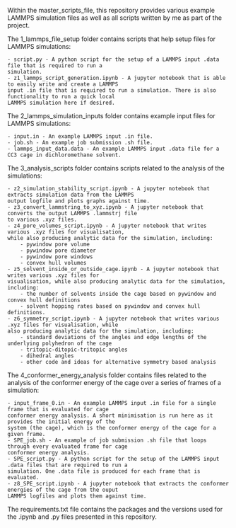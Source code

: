Within the master_scripts_file, this repository provides various example LAMMPS simulation files as well as all scripts written by me as part of the project.


The 1_lammps_file_setup folder contains scripts that help setup files for LAMMPS simulations:

    - script.py - A python script for the setup of a LAMMPS input .data file that is required to run a 
    simulation.
    - z1_lammps_script_generation.ipynb - A jupyter notebook that is able to easily write and create a LAMMPS
    input .in file that is required to run a simulation. There is also functionality to run a quick local 
    LAMMPS simulation here if desired.


The 2_lammps_simulation_inputs folder contains example input files for LAMMPS simulations:

    - input.in - An example LAMMPS input .in file.
    - job.sh - An example job submission .sh file.
    - lammps_input_data.data - An example LAMMPS input .data file for a CC3 cage in dichloromethane solvent.


The 3_analysis_scripts folder contains scripts related to the analysis of the simulations:

    - z2_simulation_stability_script.ipynb - A jupyter notebook that extracts simulation data from the LAMMPS
    output logfile and plots graphs against time.
    - z3_convert_lammstring_to_xyz.ipynb - A jupyter notebook that converts the output LAMMPS .lammstrj file
    to various .xyz files.
    - z4_pore_volumes_script.ipynb - A jupyter notebook that writes various .xyz files for visualisation, 
    while also producing analytic data for the simulation, including: 
        - pywindow pore volume
        - pywindow pore diameter
        - pywindow pore windows
        - convex hull volumes
    - z5_solvent_inside_or_outside_cage.ipynb - A jupyter notebook that writes various .xyz files for 
    visualisation, while also producing analytic data for the simulation, including:
        - the number of solvents inside the cage based on pywindow and convex hull definitions
        - solvent hopping rates based on pywindow and convex hull definitions.
    - z6_symmetry_script.ipynb - A jupyter notebook that writes various .xyz files for visualisation, while
    also producing analytic data for the simulation, including:
        - standard deviations of the angles and edge lengths of the underlying polyhedron of the cage
        - tritopic-ditopic-tritopic angles
        - dihedral angles
        - other code and ideas for alternative symmetry based analysis
    

The 4_conformer_energy_analysis folder contains files related to the analysis of the conformer energy of the 
cage over a series of frames of a simulation:

    - input_frame_0.in - An example LAMMPS input .in file for a single frame that is evaluated for cage 
    conformer energy analysis. A short minimisation is run here as it provides the initial energy of the 
    system (the cage), which is the conformer energy of the cage for a given frame.
    - SPE_job.sh - An example of job submission .sh file that loops through every evaluated frame for cage 
    conformer energy analysis.
    - SPE_script.py - A python script for the setup of the LAMMPS input .data files that are required to run a 
    simulation. One .data file is produced for each frame that is evaluated.
    - z8_SPE_script.ipynb - A jupyter notebook that extracts the conformer energies of the cage from the ouput
    LAMMPS logfiles and plots them against time.


The requirements.txt file contains the packages and the versions used for the .ipynb and .py files presented 
in this repository.

